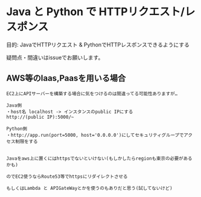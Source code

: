 # Java と Python で HTTPリクエスト/レスポンス

目的: JavaでHTTPリクエスト & PythonでHTTPレスポンスできるようにする

疑問点・間違いはissueでお願いします。

## AWS等のIaas,Paasを用いる場合
```
EC2上にAPIサーバーを構築する場合に気をつけるのは間違ってる可能性ありますが…

Java側
・host名 localhost -> インスタンスのpublic IPにする
http://(public IP):5000/~

Python側
・http://app.run(port=5000, host='0.0.0.0')にしてセキュリティグループでアクセス制限をする


Javaをaws上に置くにはhttpsでないといけない(もしかしたらregionも東京の必要があるかも)

のでEC2使うならRoute53等でhttpsにリダイレクトさせる

もしくはLambda と APIGateWayとかを使うのもありだと思う(試してないけど)
```
